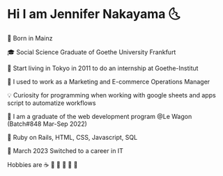 # Hi I am Jennifer Nakayama 🌜

:house_with_garden: Born in Mainz

:mortar_board: Social Science Graduate of Goethe University Frankfurt 

:tokyo_tower: Start living in Tokyo in 2011 to do an internship at Goethe-Institut

:briefcase: I used to work as a Marketing and E-commerce Operations Manager 

:bulb: Curiosity for programming when working with google sheets and apps script to automatize workflows

:rocket: I am a graduate of the web development program @Le Wagon (Batch#848 Mar-Sep 2022)

:gem: Ruby on Rails, HTML, CSS, Javascript, SQL

:tada: March 2023 Switched to a career in IT

Hobbies are :coffee: :tea: :sake: :wine_glass: :dancer: :deciduous_tree:
